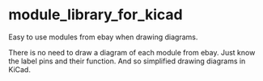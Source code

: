 # module_library_for_kicad
Easy to use modules from ebay when drawing diagrams.

There is no need to draw a diagram of each module from ebay.
Just know the label pins and their function.
And so simplified drawing diagrams in KiCad.

<!--
Jednoduché použití modulů z ebay při kreslení schémat.

Není potřeba kreslit schéma každého mudulu z ebay.
Stačí znát označení pinů a jejich funkci.
A tak si zjednodušit kreslení schémat v KiCad.
-->
